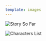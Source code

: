 ```yaml
---
template: images
---
```


![Story So Far](../../_Images/v03/StoryChara1.png#.insert)

![Characters List](../../_Images/v03/StoryChara2.png#.insert)
